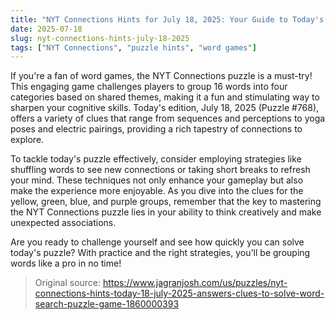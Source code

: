 ```yaml
---
title: "NYT Connections Hints for July 18, 2025: Your Guide to Today's Puzzle"
date: 2025-07-18
slug: nyt-connections-hints-july-18-2025
tags: ["NYT Connections", "puzzle hints", "word games"]
---
```


If you're a fan of word games, the NYT Connections puzzle is a must-try! This engaging game challenges players to group 16 words into four categories based on shared themes, making it a fun and stimulating way to sharpen your cognitive skills. Today's edition, July 18, 2025 (Puzzle #768), offers a variety of clues that range from sequences and perceptions to yoga poses and electric pairings, providing a rich tapestry of connections to explore.

To tackle today's puzzle effectively, consider employing strategies like shuffling words to see new connections or taking short breaks to refresh your mind. These techniques not only enhance your gameplay but also make the experience more enjoyable. As you dive into the clues for the yellow, green, blue, and purple groups, remember that the key to mastering the NYT Connections puzzle lies in your ability to think creatively and make unexpected associations.

Are you ready to challenge yourself and see how quickly you can solve today's puzzle? With practice and the right strategies, you'll be grouping words like a pro in no time!
> Original source: https://www.jagranjosh.com/us/puzzles/nyt-connections-hints-today-18-july-2025-answers-clues-to-solve-word-search-puzzle-game-1860000393